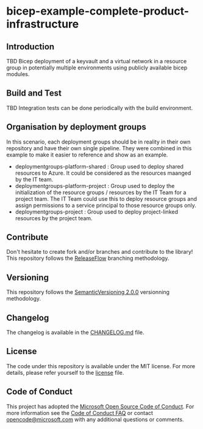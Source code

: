# bicep-example-complete-product-infrastructure

## Introduction

TBD
Bicep deployment of a keyvault and a virtual network in a resource group in potentially multiple environments using publicly available bicep modules.

## Build and Test

TBD
Integration tests can be done periodically with the build environment.

## Organisation by deployment groups

In this scenario, each deployment groups should be in reality in their own repository and have their own single pipeline. They were combined in this example to make it easier to reference and show as an example.

- deploymentgroups-platform-shared : Group used to deploy shared resources to Azure. It could be considered as the resources maanged by the IT team.
- deploymentgroups-platform-project : Group used to deploy the initialization of the resource groups / resources by the IT Team for a project team. The IT Team could use this to deploy resource groups and assign permissions to a service principal to those resource groups only.
- deploymentgroups-project : Group used to deploy project-linked resources by the project team.

## Contribute

Don't hesitate to create fork and/or branches and contribute to the library!
This repository follows the [ReleaseFlow](https://releaseflow.org/) branching methodology.

## Versioning

This repository follows the [SemanticVersioning 2.0.0](https://semver.org/) versionning methodology.

## Changelog

The changelog is available in the [CHANGELOG.md](./CHANGELOG.md) file.

## License

The code under this repository is available under the MIT license. For more details, please refer yourself to the [license](./LICENSE) file.

## Code of Conduct

This project has adopted the [Microsoft Open Source Code of Conduct](https://opensource.microsoft.com/codeofconduct/).
For more information see the [Code of Conduct FAQ](https://opensource.microsoft.com/codeofconduct/faq/) or
contact [opencode@microsoft.com](mailto:opencode@microsoft.com) with any additional questions or comments.

